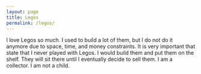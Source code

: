 ```yaml
---
layout: page
title: Legos
permalink: /legos/
---
```


I love Legos so much. I used to build a lot of them, but I do not do it anymore due to space, time, and money constraints. It is very important that state that I never played with Legos. I would build them and put them on the shelf. They will sit there until I eventually decide to sell them. I am a collector. I am not a child. 